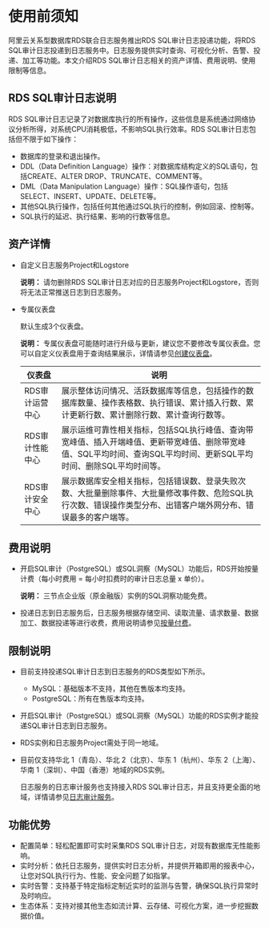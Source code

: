 # 使用前须知

阿里云关系型数据库RDS联合日志服务推出RDS SQL审计日志投递功能，将RDS SQL审计日志投递到日志服务中。日志服务提供实时查询、可视化分析、告警、投递、加工等功能。本文介绍RDS SQL审计日志相关的资产详情、费用说明、使用限制等信息。

## RDS SQL审计日志说明

RDS SQL审计日志记录了对数据库执行的所有操作，这些信息是系统通过网络协议分析所得，对系统CPU消耗极低，不影响SQL执行效率。RDS SQL审计日志包括但不限于如下操作：

-   数据库的登录和退出操作。
-   DDL（Data Definition Language）操作：对数据库结构定义的SQL语句，包括CREATE、ALTER DROP、TRUNCATE、COMMENT等。
-   DML（Data Manipulation Language）操作：SQL操作语句，包括SELECT、INSERT、UPDATE、DELETE等。
-   其他SQL执行操作，包括任何其他通过SQL执行的控制，例如回滚、控制等。
-   SQL执行的延迟、执行结果、影响的行数等信息。

## 资产详情

-   自定义日志服务Project和Logstore

    **说明：** 请勿删除RDS SQL审计日志对应的日志服务Project和Logstore，否则将无法正常推送日志到日志服务。

-   专属仪表盘

    默认生成3个仪表盘。

    **说明：** 专属仪表盘可能随时进行升级与更新，建议您不要修改专属仪表盘。您可以自定义仪表盘用于查询结果展示，详情请参见[创建仪表盘](/intl.zh-CN/可视化与告警/仪表盘/创建仪表盘.md)。

    |仪表盘|说明|
    |---|--|
    |RDS审计运营中心|展示整体访问情况、活跃数据库等信息，包括操作的数据库数量、操作表格数、执行错误、累计插入行数、累计更新行数、累计删除行数、累计查询行数等。|
    |RDS审计性能中心|展示运维可靠性相关指标，包括SQL执行峰值、查询带宽峰值、插入开端峰值、更新带宽峰值、删除带宽峰值、SQL平均时间、查询SQL平均时间、更新SQL平均时间、删除SQL平均时间等。|
    |RDS审计安全中心|展示数据库安全相关指标，包括错误数、登录失败次数、大批量删除事件、大批量修改事件数、危险SQL执行次数、错误操作类型分布、出错客户端外网分布、错误最多的客户端等。|


## 费用说明

-   开启SQL审计（PostgreSQL）或SQL洞察（MySQL）功能后，RDS开始按量计费（每小时费用 = 每小时扣费时的审计日志总量 x 单价）。

    **说明：** 三节点企业版（原金融版）实例的SQL洞察功能免费。

-   投递日志到日志服务后，日志服务根据存储空间、读取流量、请求数量、数据加工、数据投递等进行收费，费用说明请参见[按量付费](/intl.zh-CN/产品定价/按量付费.md)。

## 限制说明

-   目前支持投递SQL审计日志到日志服务的RDS类型如下所示。
    -   MySQL：基础版本不支持，其他在售版本均支持。
    -   PostgreSQL：所有在售版本均支持。
-   开启SQL审计（PostgreSQL）或SQL洞察（MySQL）功能的RDS实例才能投递SQL审计日志到日志服务。
-   RDS实例和日志服务Project需处于同一地域。
-   目前仅支持华北 1（青岛）、华北 2（北京）、华东 1（杭州）、华东 2（上海）、华南 1（深圳）、中国（香港）地域的RDS实例。

    日志服务的日志审计服务也支持接入RDS SQL审计日志，并且支持更全面的地域，详情请参见[日志审计服务](/intl.zh-CN/应用中心（App）/日志审计服务/简介.md)。


## 功能优势

-   配置简单：轻松配置即可实时采集RDS SQL审计日志，对现有数据库无性能影响。
-   实时分析：依托日志服务，提供实时日志分析，并提供开箱即用的报表中心，让您对SQL执行行为、性能、安全问题了如指掌。
-   实时告警：支持基于特定指标定制近实时的监测与告警，确保SQL执行异常时及时响应。
-   生态体系：支持对接其他生态如流计算、云存储、可视化方案，进一步挖掘数据价值。

